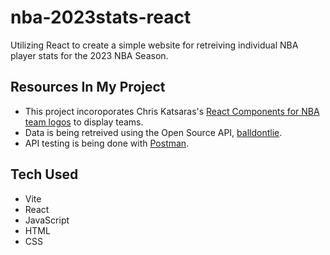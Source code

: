 # nba-2023stats-react

Utilizing React to create a simple website for retreiving individual NBA player stats for the 2023 NBA Season.

## Resources In My Project
- This project incoroporates Chris Katsaras's [React Components for NBA team logos](https://www.npmjs.com/package/react-nba-logos) to display teams. 
- Data is being retreived using the Open Source API, [balldontlie](https://www.balldontlie.io/home.html#introduction).
- API testing is being done with [Postman](https://www.postman.com/api-platform/api-testing/).

## Tech Used
- Vite
- React
- JavaScript
- HTML
- CSS
